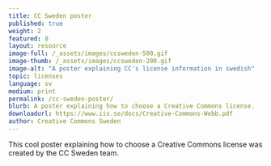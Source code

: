 ```yaml
---
title: CC Sweden poster
published: true
weight: 2
featured: 8
layout: resource
image-full: /_assets/images/ccsweden-500.gif
image-thumb: /_assets/images/ccsweden-200.gif
image-alt: "A poster explaining CC's license information in swedish"
topic: licenses
language: sv
medium: print
permalink: /cc-sweden-poster/
blurb: A poster explaining how to choose a Creative Commons license.
downloadurl: https://www.iis.se/docs/Creative-Commons-Webb.pdf
author: Creative Commons Sweden
---
```



 This cool poster explaining how to choose a Creative Commons license was created by the CC Sweden team.

